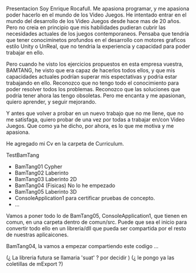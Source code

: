 Presentacion
  Soy Enrique Rocafull.
  Me apasiona programar, y me apasiona poder hacerlo en el mundo de los Video Juegos.
  He intentado entrar en el mundo del desarrollo de los Video Juegos desde hace mas de 20 años.
  Pero no creia en principio que mis habilidades pudieran cubrir las necesidades actuales de los juegos contemporaneos.
  Pensaba que tendría que tener conociminetos profundos en el desarrollo con motores graficos estilo Unity o UnReal, que no tendria la experiencia y capacidad para poder trabajar en ello.
  
  Pero cuando he visto los ejercicios propuestos en esta empresa vuestra, BAMTANG, he visto que era capaz de hacerlos todos ellos, y que mis capacidades actuales podrían superar mis espectativas y podria estar trabajando en ello.
  Reconozco que no tengo todo el conocimiento para poder resolver todos los problemas.
  Reconozco que las soluciones que podría tener ahora las tengo obsoletas.
  Pero me encanta y me apasionan, quiero aprender, y seguir mejorando.
  
  Y antes que volver a probar en un nuevo trabajo que no me llene, que no me satisfaga, quiero probar de una vez por todas a trabajar en/con Video Juegos.
  Que como ya he dicho, por ahora, es lo que me motiva y me apasiona.

  He agregado mi Cv en la carpeta de Curriculum.

TestBamTang
- BamTang01  Cypher
- BamTang02  Laberinto
- BamTang03  Laberinto 2D
- BamTang04  (Fisicas) No lo he empezado
- BamTang05  Laberinto 3D
- ConsoleApplication1 para certificar pruebas de concepto.
- ...

Vamos a poner todo lo de BamTang05, ConsoleApplication1, que tienen en comun, en una carpeta dentro de comun/src.
Puede que sea el inicio para convertir todo ello en un libreria/dll que pueda ser compartida por el resto de nuestras aplicaicones.

BamTang04, la vamos a empezar compartiendo este codigo ...

(¿ La libreria futura se llamaria 'suat' ?   por decidir )
(¿ le pongo ya las coletillas de mExport ?)
